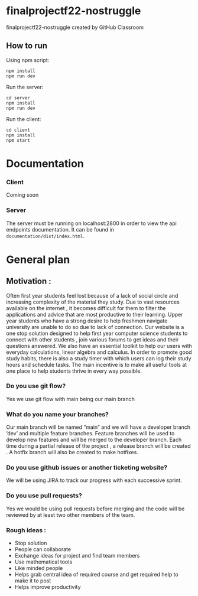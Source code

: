# finalprojectf22-nostruggle
finalprojectf22-nostruggle created by GitHub Classroom

## How to run
Using npm script:
```
npm install
npm run dev
```
Run the server:
```
cd server
npm install
npm run dev
```
Run the client:
```
cd client
npm install
npm start
```

# Documentation
### Client
Coming soon

### Server
The server must be running on localhost:2800 in order to view the api endpoints documentation.
It can be found in `documentation/dist/index.html`.


# General plan
## Motivation :
Often first year students feel lost because of a lack of social circle and increasing   complexity of the material they study. Due to vast resources available on the internet , it becomes difficult for them to filter the applications and advice that are most productive to their learning. Upper year students who have a strong desire to help freshmen navigate university are unable to do so due to lack of connection. Our website is a one stop solution designed to help first year computer science students to connect with other students , join various forums to get ideas and their questions answered. We also have an essential toolkit to help our users with everyday calculations, linear algebra and calculus. In order to promote good study habits, there is also a study timer with which users can log their study hours and schedule tasks. The main incentive is to make all useful tools at one place to help students thrive in every way possible.

### Do you use git flow? 
Yes  we use git flow with main being our main branch

### What do you name your branches?
Our main branch will be named “main” and we will have a developer branch ‘dev’ and multiple feature branches.
Feature branches will be used to develop new features and will be merged to the developer branch. Each time during a partial release of the project , a release branch will be created . A hotfix branch will also be created to make hotfixes.

 ### Do you use github issues or another ticketing website?
We will be using JIRA to track our progress with each successive sprint.

 ### Do you use pull requests?
Yes we would be using pull requests before merging and the code will be reviewed by at least two other members of the team.


### Rough ideas :
- Stop solution 
- People can collaborate 
- Exchange ideas for project and find team members
- Use mathematical tools
- Like minded people 
- Helps grab central idea of required course and get required help to make it to post 
- Helps improve productivity 


